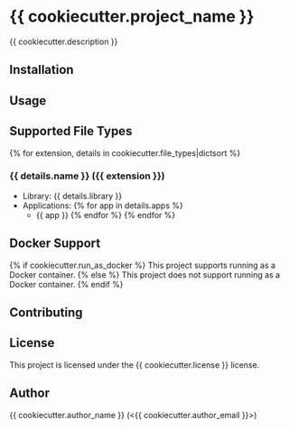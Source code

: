 # {{ cookiecutter.project_name }}

{{ cookiecutter.description }}

## Installation

<!-- Instructions for installation -->

## Usage

<!-- Instructions for usage -->

## Supported File Types

{% for extension, details in cookiecutter.file_types|dictsort %}
### {{ details.name }} ({{ extension }})

- Library: {{ details.library }}
- Applications: 
  {% for app in details.apps %}
  - {{ app }}
  {% endfor %}
{% endfor %}

## Docker Support

{% if cookiecutter.run_as_docker %}
This project supports running as a Docker container.
{% else %}
This project does not support running as a Docker container.
{% endif %}

## Contributing

<!-- Guidelines for contributing -->

## License

This project is licensed under the {{ cookiecutter.license }} license.

## Author

{{ cookiecutter.author_name }} (<{{ cookiecutter.author_email }}>)
